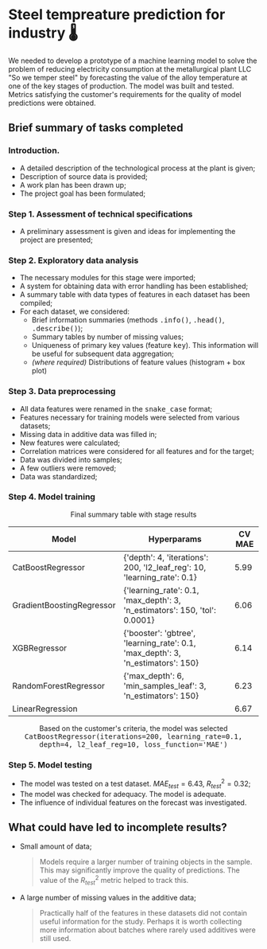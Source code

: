 # Steel tempreature prediction for industry 🌡

We needed to develop a prototype of a machine learning model to solve the problem of reducing electricity consumption at the metallurgical plant LLC "So we temper steel" by forecasting the value of the alloy temperature at one of the key stages of production. The model was built and tested. Metrics satisfying the customer's requirements for the quality of model predictions were obtained.
    
## Brief summary of tasks completed
    
### Introduction.
    
- A detailed description of the technological process at the plant is given;
- Description of source data is provided;
- A work plan has been drawn up;
- The project goal has been formulated;

### Step 1. Assessment of technical specifications
    
- A preliminary assessment is given and ideas for implementing the project are presented;
    

### Step 2. Exploratory data analysis

- The necessary modules for this stage were imported;
- A system for obtaining data with error handling has been established;
- A summary table with data types of features in each dataset has been compiled;
- For each dataset, we considered:
    - Brief information summaries (methods <tt>.info()</tt>, <tt>.head()</tt>, <tt>.describe()</tt>);
    - Summary tables by number of missing values;
    - Uniqueness of primary key values (feature <tt>key</tt>). This information will be useful for subsequent data aggregation;
    - <i>(where required)</i> Distributions of feature values (histogram + box plot)

### Step 3. Data preprocessing
    
- All data features were renamed in the <tt>snake_case</tt> format;
- Features necessary for training models were selected from various datasets;
- Missing data in additive data was filled in;
- New features were calculated;
- Correlation matrices were considered for all features and for the target;
- Data was divided into samples;
- A few outliers were removed;
- Data was standardized;

### Step 4. Model training
    
<center>Final summary table with stage results</center>
  
| Model                     | Hyperparams                                                                      | CV MAE |
|---------------------------|----------------------------------------------------------------------------------|--------|
| CatBoostRegressor         | {'depth': 4, 'iterations': 200, 'l2_leaf_reg': 10, 'learning_rate': 0.1}         | 5.99   |
| GradientBoostingRegressor | {'learning_rate': 0.1, 'max_depth': 3, 'n_estimators': 150, 'tol': 0.0001} | 6.06   |
| XGBRegressor | {'booster': 'gbtree', 'learning_rate': 0.1, 'max_depth': 3, 'n_estimators': 150}       | 6.14   |
| RandomForestRegressor     | {'max_depth': 6, 'min_samples_leaf': 3, 'n_estimators': 150}                     | 6.23   |
| LinearRegression          |                                                                                  | 6.67   |

<clear></clear>
<center>Based on the customer's criteria, the model was selected</center>
    
<center><tt>CatBoostRegressor(iterations=200, learning_rate=0.1, depth=4, l2_leaf_reg=10, loss_function='MAE')</tt></center>
    
### Step 5. Model testing
    
- The model was tested on a test dataset. $MAE_{test} = 6.43$, $R^2_{test} = 0.32$;
- The model was checked for adequacy. The model is adequate.
- The influence of individual features on the forecast was investigated.
    
## What could have led to incomplete results?
    
- Small amount of data;
    > Models require a larger number of training objects in the sample. This may significantly improve the quality of predictions. The value of the $R^2_{test}$ metric helped to track this.
    
- A large number of missing values in the additive data;
    > Practically half of the features in these datasets did not contain useful information for the study. Perhaps it is worth collecting more information about batches where rarely used additives were still used.
